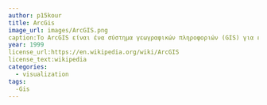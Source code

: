 ```yaml
---
author: p15kour
title: ArcGis
image_url: images/ArcGIS.png
caption:Το ArcGIS είναι ένα σύστημα γεωγραφικών πληροφοριών (GIS) για εργασία με χάρτες και γεωγραφικές πληροφορίες.Χρησιμοποιείται για τη δημιουργία και χρήση χαρτών, τη συλλογή γεωγραφικών δεδομένων και την ανάλυση χαρτογραφημένων πληροφοριών.
year: 1999
license_url:https://en.wikipedia.org/wiki/ArcGIS 
license_text:wikipedia
categories:
  - visualization
tags:
  -Gis
---
```

